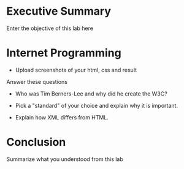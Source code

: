
# Executive Summary
Enter the objective of this lab here

# Internet Programming

* Upload screenshots of your html, css and result

Answer these questions
* Who was Tim Berners-Lee and why did he create the W3C? 

* Pick a "standard" of your choice and explain why it is important. 

* Explain how XML differs from HTML. 

# Conclusion
Summarize what you understood from this lab
